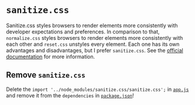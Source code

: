 # `sanitize.css`

Sanitize.css styles browsers to render elements more consistently with developer expectations and preferences. In comparison to that, `normalize.css` styles browsers to render elements more consistently with each other and `reset.css` unstyles every element. Each one has its own advantages and disadvantages, but I prefer `sanitize.css`. See the [official documentation](https://github.com/10up/sanitize.css) for more information.

## Remove `sanitize.css`

Delete the `import '../node_modules/sanitize.css/sanitize.css';` in [`app.js`](/app/app.js#L37-L38) and remove it from the `dependencies` in [`package.json`](/package.json)!
